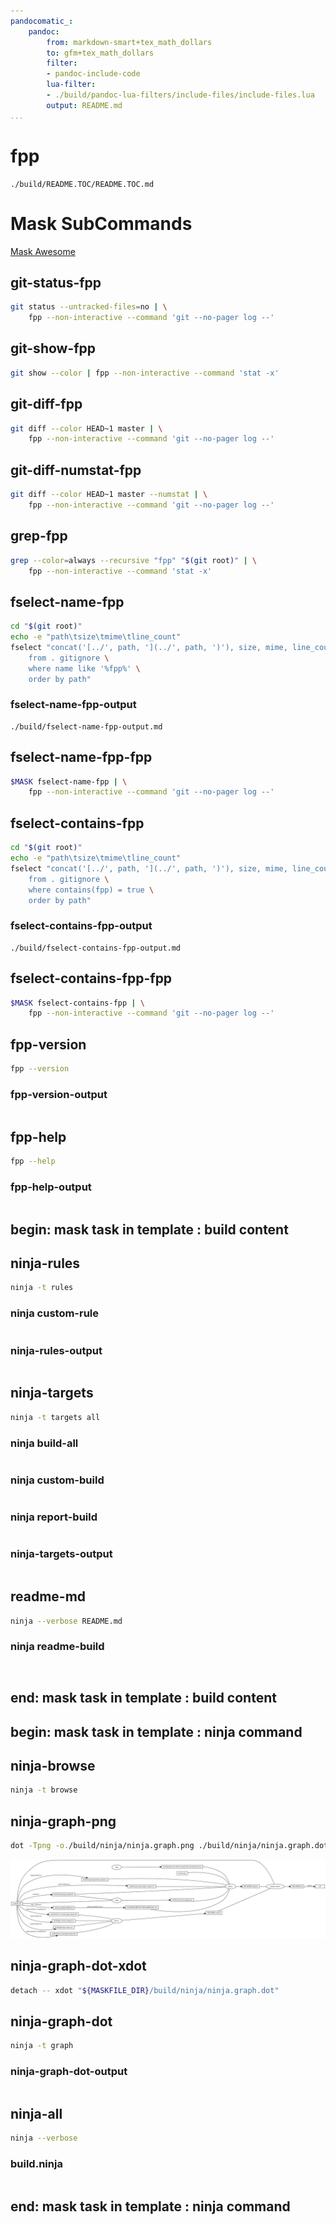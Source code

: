 ```yaml
---
pandocomatic_:
    pandoc:
        from: markdown-smart+tex_math_dollars
        to: gfm+tex_math_dollars
        filter:
        - pandoc-include-code
        lua-filter:
        - ./build/pandoc-lua-filters/include-files/include-files.lua
        output: README.md
...
```


# fpp

<!-- markdownlint-disable MD007 MD030 -->
```{.include}
./build/README.TOC/README.TOC.md
```
<!-- markdownlint-enable MD007 MD030 -->

# Mask SubCommands

[Mask Awesome](https://github.com/huzhenghui/mask-awesome)

## git-status-fpp

```bash
git status --untracked-files=no | \
    fpp --non-interactive --command 'git --no-pager log --'
```

## git-show-fpp

```bash
git show --color | fpp --non-interactive --command 'stat -x'
```

## git-diff-fpp

```bash
git diff --color HEAD~1 master | \
    fpp --non-interactive --command 'git --no-pager log --'
```

## git-diff-numstat-fpp

```bash
git diff --color HEAD~1 master --numstat | \
    fpp --non-interactive --command 'git --no-pager log --'
```

## grep-fpp

```bash
grep --color=always --recursive "fpp" "$(git root)" | \
    fpp --non-interactive --command 'stat -x'
```

## fselect-name-fpp

``` bash
cd "$(git root)"
echo -e "path\tsize\tmime\tline_count"
fselect "concat('[../', path, '](../', path, ')'), size, mime, line_count \
    from . gitignore \
    where name like '%fpp%' \
    order by path"
```

### fselect-name-fpp-output

<!-- markdownlint-disable MD013 -->
```{.include}
./build/fselect-name-fpp-output.md
```
<!-- markdownlint-enable MD013 -->

## fselect-name-fpp-fpp

```bash
$MASK fselect-name-fpp | \
    fpp --non-interactive --command 'git --no-pager log --'
```

## fselect-contains-fpp

```bash
cd "$(git root)"
echo -e "path\tsize\tmime\tline_count"
fselect "concat('[../', path, '](../', path, ')'), size, mime, line_count \
    from . gitignore \
    where contains(fpp) = true \
    order by path"
```

### fselect-contains-fpp-output

<!-- markdownlint-disable MD013 -->
```{.include}
./build/fselect-contains-fpp-output.md
```
<!-- markdownlint-enable MD013 -->

## fselect-contains-fpp-fpp

```bash
$MASK fselect-contains-fpp | \
    fpp --non-interactive --command 'git --no-pager log --'
```

## fpp-version

```bash
fpp --version
```

### fpp-version-output

```{.plain include=./build/fpp-version-output.txt}
```

## fpp-help

```bash
fpp --help
```

### fpp-help-output

```{.plain include=./build/fpp-help-output.txt}
```

## begin: mask task in template : build content

## ninja-rules

```bash
ninja -t rules
```

### ninja custom-rule

```{.ninja include=build.ninja snippet=custom-rule}
```

### ninja-rules-output

```{.plain include=./build/ninja/ninja-rules-output.txt}
```

## ninja-targets

```bash
ninja -t targets all
```

### ninja build-all

```{.ninja include=build.ninja snippet=build-all}
```

### ninja custom-build

```{.ninja include=build.ninja snippet=custom-build}

```

### ninja report-build

```{.ninja include=build.ninja snippet=report-build}

```

### ninja-targets-output

```{.plain include=./build/ninja/ninja-targets-output.txt}
```

## readme-md

```bash
ninja --verbose README.md
```

### ninja readme-build

```{.ninja include=build.ninja snippet=custom-readme-build}
```

```{.ninja include=build.ninja snippet=readme-build}
```

## end: mask task in template : build content

## begin: mask task in template : ninja command

## ninja-browse

```bash
ninja -t browse
```

## ninja-graph-png

```bash
dot -Tpng -o./build/ninja/ninja.graph.png ./build/ninja/ninja.graph.dot
```

![ninja](./build/ninja/ninja.graph.png)

## ninja-graph-dot-xdot

```bash
detach -- xdot "${MASKFILE_DIR}/build/ninja/ninja.graph.dot"
```

## ninja-graph-dot

```bash
ninja -t graph
```

### ninja-graph-dot-output

```{.dot include=./build/ninja/ninja.graph.dot}
```

## ninja-all

```bash
ninja --verbose
```

### build.ninja

```{.ninja include=./build.ninja}
```

## end: mask task in template : ninja command
